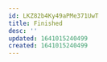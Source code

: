 ```yaml
---
id: LKZ82b4Ky49aPMe371UwT
title: Finished
desc: ''
updated: 1641015240499
created: 1641015240499
---
```


